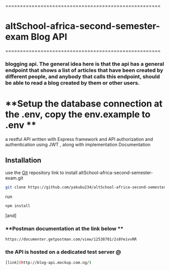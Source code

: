 =====================================================

# altSchool-africa-second-semester-exam Blog API

=====================================================

### blogging api. The general idea here is that the api has a general endpoint that shows a list of articles that have been created by different people, and anybody that calls this endpoint, should be able to read a blog created by them or other users.

# **Setup the database connection at the .env, copy the env.example to .env **

a restful API written with Express framework and API authorization and authentication using JWT , along with implementation Documentation

## Installation

use the [Git](https://github.com/yakubu234/altSchool-africa-second-semester-exam.git) repository link to install altSchool-africa-second-semester-exam.git

```bash
git clone https://github.com/yakubu234/altSchool-africa-second-semester-exam.git
```

run

```bash
npm install
```

[and]

### **Postman documentation at the link below **

```bash
https://documenter.getpostman.com/view/12538701/2s8YeivvRR
```

<!--
```bash
php artisan migrate
```

## feature test

user registration test at tests/Feature/feature/UserTest

## usage

kindly click on this [link](https://documenter.getpostman.com/view/12538701/2s7ZEBmgAC) to view the documentation published on postman

[OR]

## API Endpoints

### Create User Account

```bash
 POST      api/register
```

registers the user and returns json data with the status.

### Login User

```bash
POST       api/signin
```

authenticates user and returns json data with status.

### Fetch User

```bash
GET        api/fetch-user/{user_id}
```

required bearer token to access, pass user id along with the request. returns json data with status.

### Update User

```bash
PUT        api/update-user
```

required bearer token to update, pass raw data through body. returns json data with status.

### Delete User

```bash
DELETE     api/delete-user/{user_id}
```

required bearer token to access, pass user id along with the request. returns json data with status.
-->

### the API is hosted on a dedicated test server @

```bash
[link](http://blog-api.mockup.com.ng/)
```
